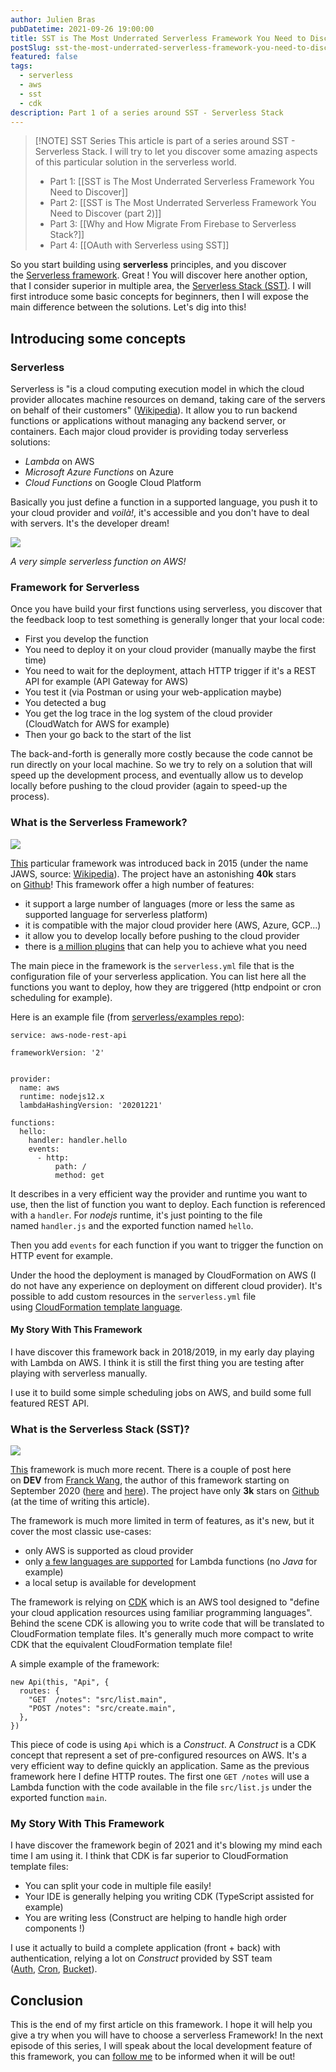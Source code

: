 ```yaml
---
author: Julien Bras
pubDatetime: 2021-09-26 19:00:00
title: SST is The Most Underrated Serverless Framework You Need to Discover
postSlug: sst-the-most-underrated-serverless-framework-you-need-to-discover
featured: false
tags:
  - serverless
  - aws
  - sst
  - cdk
description: Part 1 of a series around SST - Serverless Stack
---
```


> [!NOTE] SST Series
> This article is part of a series around SST - Serverless Stack. I will try to let you discover some amazing aspects of this particular solution in the serverless world.
>
> - Part 1: [[SST is The Most Underrated Serverless Framework You Need to Discover]]
> - Part 2: [[SST is The Most Underrated Serverless Framework You Need to Discover (part 2)]]
> - Part 3: [[Why and How Migrate From Firebase to Serverless Stack?]]
> - Part 4: [[OAuth with Serverless using SST]]

So you start building using **serverless** principles, and you discover the [Serverless framework](https://www.serverless.com/). Great ! You will discover here another option, that I consider superior in multiple area, the [Serverless Stack (SST)](https://serverless-stack.com/). I will first introduce some basic concepts for beginners, then I will expose the main difference between the solutions. Let's dig into this!

## Introducing some concepts

### Serverless

Serverless is "is a cloud computing execution model in which the cloud provider allocates machine resources on demand, taking care of the servers on behalf of their customers" ([Wikipedia](https://en.wikipedia.org/wiki/Serverless_computing)). It allow you to run backend functions or applications without managing any backend server, or containers. Each major cloud provider is providing today serverless solutions:

- *Lambda* on AWS
- *Microsoft Azure Functions* on Azure
- *Cloud Functions* on Google Cloud Platform

Basically you just define a function in a supported language, you push it to your cloud provider and *voilà!*, it's accessible and you don't have to deal with servers. It's the developer dream!

![](/img/lambda.png)

_A very simple serverless function on AWS!_

### Framework for Serverless

Once you have build your first functions using serverless, you discover that the feedback loop to test something is generally longer that your local code:

- First you develop the function
- You need to deploy it on your cloud provider (manually maybe the first time)
- You need to wait for the deployment, attach HTTP trigger if it's a REST API for example (API Gateway for AWS)
- You test it (via Postman or using your web-application maybe)
- You detected a bug
- You get the log trace in the log system of the cloud provider (CloudWatch for AWS for example)
- Then your go back to the start of the list

The back-and-forth is generally more costly because the code cannot be run directly on your local machine. So we try to rely on a solution that will speed up the development process, and eventually allow us to develop locally before pushing to the cloud provider (again to speed-up the process).

### What is the Serverless Framework?

![](/img/serverless.png)

[This](https://www.serverless.com/) particular framework was introduced back in 2015 (under the name JAWS, source: [Wikipedia](https://en.wikipedia.org/wiki/Serverless_Framework)). The project have an astonishing **40k** stars on [Github](https://github.com/serverless/serverless)! This framework offer a high number of features:

- it support a large number of languages (more or less the same as supported language for serverless platform)
- it is compatible with the major cloud provider here (AWS, Azure, GCP...)
- it allow you to develop locally before pushing to the cloud provider
- there is [a million plugins](https://www.serverless.com/plugins/) that can help you to achieve what you need

The main piece in the framework is the `serverless.yml` file that is the configuration file of your serverless application. You can list here all the functions you want to deploy, how they are triggered (http endpoint or cron scheduling for example).

Here is an example file (from [serverless/examples repo](https://github.com/serverless/examples/blob/master/aws-node-rest-api/serverless.yml)):

```plain
service: aws-node-rest-api

frameworkVersion: '2'


provider:
  name: aws
  runtime: nodejs12.x
  lambdaHashingVersion: '20201221'

functions:
  hello:
    handler: handler.hello
    events:
      - http:
          path: /
          method: get
```

It describes in a very efficient way the provider and runtime you want to use, then the list of function you want to deploy. Each function is referenced with a `handler`. For *nodejs* runtime, it's just pointing to the file named `handler.js` and the exported function named `hello`.

Then you add `events` for each function if you want to trigger the function on HTTP event for example.

Under the hood the deployment is managed by CloudFormation on AWS (I do not have any experience on deployment on different cloud provider). It's possible to add custom resources in the `serverless.yml` file using [CloudFormation template language](https://www.serverless.com/framework/docs/providers/aws/guide/resources).

#### My Story With This Framework

I have discover this framework back in 2018/2019, in my early day playing with Lambda on AWS. I think it is still the first thing you are testing after playing with serverless manually.

I use it to build some simple scheduling jobs on AWS, and build some full featured REST API.

### What is the Serverless Stack (SST)?

![](/img/sst2.png)

[This](https://serverless-stack.com/) framework is much more recent. There is a couple of post here on **DEV** from [Franck Wang](https://dev.to/fwang), the author of this framework starting on September 2020 ([here](https://dev.to/aws-builders/using-serverless-framework-and-cdk-together-12he) and [here](https://dev.to/aws-builders/work-on-your-lambda-functions-live-51cp)). The project have only **3k** stars on [Github](https://github.com/serverless-stack/serverless-stack) (at the time of writing this article).

The framework is much more limited in term of features, as it's new, but it cover the most classic use-cases:

- only AWS is supported as cloud provider
- only [a few languages are supported](https://docs.serverless-stack.com/installation) for Lambda functions (no *Java* for example)
- a local setup is available for development

The framework is relying on [CDK](https://aws.amazon.com/cdk/) which is an AWS tool designed to "define your cloud application resources using familiar programming languages". Behind the scene CDK is allowing you to write code that will be translated to CloudFormation template files. It's generally much more compact to write CDK that the equivalent CloudFormation template file!

A simple example of the framework:

```plain
new Api(this, "Api", {
  routes: {
    "GET  /notes": "src/list.main",
    "POST /notes": "src/create.main",
  },
})
```

This piece of code is using `Api` which is a *Construct*. A *Construct* is a CDK concept that represent a set of pre-configured resources on AWS. It's a very efficient way to define quickly an application. Same as the previous framework here I define HTTP routes. The first one `GET /notes` will use a Lambda function with the code available in the file `src/list.js` under the exported function `main`.

### My Story With This Framework

I have discover the framework begin of 2021 and it's blowing my mind each time I am using it. I think that CDK is far superior to CloudFormation template files:

- You can split your code in multiple file easily!
- Your IDE is generally helping you writing CDK (TypeScript assisted for example)
- You are writing less (Construct are helping to handle high order components !)

I use it actually to build a complete application (front + back) with authentication, relying a lot on *Construct* provided by SST team ([Auth](https://docs.serverless-stack.com/constructs/Auth), [Cron](https://docs.serverless-stack.com/constructs/Cron), [Bucket](https://docs.serverless-stack.com/constructs/Bucket)).

## Conclusion

This is the end of my first article on this framework. I hope it will help you give a try when you will have to choose a serverless Framework! In the next episode of this series, I will speak about the local development feature of this framework, you can [follow me](https://twitter.com/_julbrs) to be informed when it will be out!
